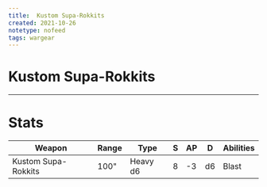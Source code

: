 ```yaml
---
title:  Kustom Supa-Rokkits
created: 2021-10-26
notetype: nofeed
tags: wargear
---
```


# Kustom Supa-Rokkits

---

# Stats

| Weapon              | Range | Type     | S   | AP  | D   | Abilities |
| ------------------- | ----- | -------- | --- | --- | --- | --------- |
| Kustom Supa-Rokkits | 100"  | Heavy d6 | 8   | -3  | d6  | Blast     | 